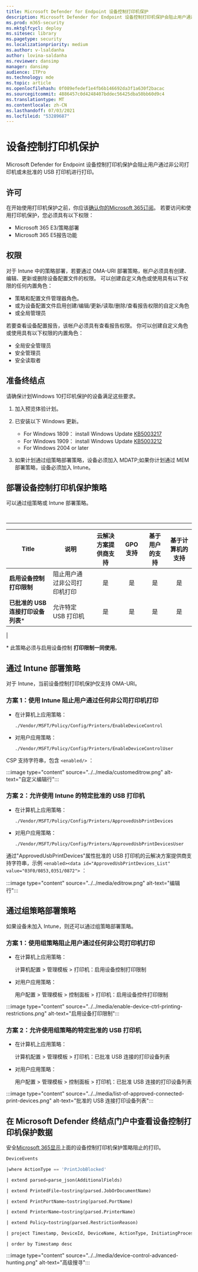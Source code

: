 ```yaml
---
title: Microsoft Defender for Endpoint 设备控制打印机保护
description: Microsoft Defender for Endpoint 设备控制打印机保护会阻止用户通过非公司打印机或未批准的 USB 打印机进行打印。
ms.prod: m365-security
ms.mktglfcycl: deploy
ms.sitesec: library
ms.pagetype: security
ms.localizationpriority: medium
ms.author: v-lsaldanha
author: lovina-saldanha
ms.reviewer: dansimp
manager: dansimp
audience: ITPro
ms.technology: mde
ms.topic: article
ms.openlocfilehash: 0f089efedef1e4fb6b146692da3f1a630f2bacac
ms.sourcegitcommit: 4886457c0d4248407bddec56425dba50bb60d9c4
ms.translationtype: MT
ms.contentlocale: zh-CN
ms.lasthandoff: 07/03/2021
ms.locfileid: "53289687"
---
```

# <a name="device-control-printer-protection"></a>设备控制打印机保护

Microsoft Defender for Endpoint 设备控制打印机保护会阻止用户通过非公司打印机或未批准的 USB 打印机进行打印。

## <a name="licensing"></a>许可

在开始使用打印机保护之前，你应该[确认你的Microsoft 365订阅](https://www.microsoft.com/microsoft-365/compare-microsoft-365-enterprise-plans?rtc=1)。 若要访问和使用打印机保护，您必须具有以下权限：

- Microsoft 365 E3/策略部署
- Microsoft 365 E5报告功能

## <a name="permission"></a>权限

对于 Intune 中的策略部署，若要通过 OMA-URI 部署策略，帐户必须具有创建、编辑、更新或删除设备配置文件的权限。 可以创建自定义角色或使用具有以下权限的任何内置角色：

- 策略和配置文件管理器角色。
- 或为设备配置文件启用创建/编辑/更新/读取/删除/查看报告权限的自定义角色
- 或全局管理员

若要查看设备配置报告，该帐户必须具有查看报告权限。 你可以创建自定义角色或使用具有以下权限的内置角色：

- 全局安全管理员
- 安全管理员
- 安全读取者

## <a name="prepare-your-endpoints"></a>准备终结点

请确保计划Windows 10打印机保护的设备满足这些要求。

1. 加入预览体验计划。

1. 已安装以下 Windows 更新。
    - For Windows 1809： install Windows Update [KB5003217](https://support.microsoft.com/topic/may-20-2021-kb5003217-os-build-17763-1971-preview-08687c95-0740-421b-a205-54aa2c716b46)
    - For Windows 1909： install Windows Update [KB5003212](https://support.microsoft.com/topic/may-20-2021-kb5003212-os-build-18363-1593-preview-05381524-8380-4b30-b783-e330cad3d4a1)
    - For Windows 2004 or later

1. 如果计划通过组策略部署策略，设备必须加入 MDATP;如果你计划通过 MEM 部署策略，设备必须加入 Intune。

## <a name="deploy-device-control-printer-protection-policy"></a>部署设备控制打印机保护策略

可以通过组策略或 Intune 部署策略。

<br>

****

|Title|说明|云解决方案提供商支持 | GPO 支持 | 基于用户的支持 | 基于计算机的支持 |
|---|---|:---:|:---:|:---:|:---:|
|**启用设备控制打印限制**|阻止用户通过非公司打印机打印|是|是|是|是|
|**已批准的 USB 连接打印设备列表**\*|允许特定 USB 打印机|是|是|是|是|
|

\* 此策略必须与启用设备控制 **打印限制一同使用**。

## <a name="deploy-policy-via-intune"></a>通过 Intune 部署策略

对于 Intune，当前设备控制打印机保护仅支持 OMA-URI。

### <a name="scenario-1-block-people-from-printing-via-any-non-corporate-printer-using-intune"></a>方案 1：使用 Intune 阻止用户通过任何非公司打印机打印

- 在计算机上应用策略：

  `./Vendor/MSFT/Policy/Config/Printers/EnableDeviceControl`

- 对用户应用策略：

  `./Vendor/MSFT/Policy/Config/Printers/EnableDeviceControlUser`

CSP 支持字符串，包含 `<enabled/>` ：

:::image type="content" source="../../media/customeditrow.png" alt-text="自定义编辑行":::

### <a name="scenario-2-allow-specific-approved-usb-printers-using-intune"></a>方案 2：允许使用 Intune 的特定批准的 USB 打印机

- 在计算机上应用策略：

  `./Vendor/MSFT/Policy/Config/Printers/ApprovedUsbPrintDevices`

- 对用户应用策略：

  `./Vendor/MSFT/Policy/Config/Printers/ApprovedUsbPrintDevicesUser`

通过"ApprovedUsbPrintDevices"属性批准的 USB 打印机的云解决方案提供商支持字符串，示例 `<enabled><data id="ApprovedUsbPrintDevices_List" value="03F0/0853,0351/0872">` ：

:::image type="content" source="../../media/editrow.png" alt-text="编辑行":::

## <a name="deploy-policy-via-group-policy"></a>通过组策略部署策略

如果设备未加入 Intune，则还可以通过组策略部署策略。

### <a name="scenario-1-block-people-from-printing-via-any-non-corporate-printer-using-group-policy"></a>方案 1：使用组策略阻止用户通过任何非公司打印机打印

- 在计算机上应用策略：

  计算机配置 \> 管理模板 \> 打印机：启用设备控制打印限制

- 对用户应用策略：

  用户配置 \> 管理模板 \> 控制面板 \> 打印机：启用设备控件打印限制

:::image type="content" source="../../media/enable-device-ctrl-printing-restrictions.png" alt-text="启用设备打印限制":::

### <a name="scenario-2-allow-specific-approved-usb-printers-using-group-policy"></a>方案 2：允许使用组策略的特定批准的 USB 打印机

- 在计算机上应用策略：

  计算机配置 \> 管理模板 \> 打印机：已批准 USB 连接的打印设备列表

- 对用户应用策略：

  用户配置 \> 管理模板 \> 控制面板 \> 打印机：已批准 USB 连接的打印设备列表

:::image type="content" source="../../media/list-of-approved-connected-print-devices.png" alt-text="批准的 USB 连接打印设备列表":::

## <a name="view-device-control-printer-protection-data-in-microsoft-defender-for-endpoint-portal"></a>在 Microsoft Defender 终结点门户中查看设备控制打印机保护数据

安全[Microsoft 365显示](https://security.microsoft.com)上面的设备控制打印机保护策略阻止的打印。

```sql
DeviceEvents

|where ActionType == 'PrintJobBlocked'

| extend parsed=parse_json(AdditionalFields)

| extend PrintedFile=tostring(parsed.JobOrDocumentName)

| extend PrintPortName=tostring(parsed.PortName)

| extend PrinterName=tostring(parsed.PrinterName)

| extend Policy=tostring(parsed.RestrictionReason) 

| project Timestamp, DeviceId, DeviceName, ActionType, InitiatingProcessAccountName,Policy, PrintedFile, PrinterName, PrintPortName, AdditionalFields

| order by Timestamp desc
```

 :::image type="content" source="../../media/device-control-advanced-hunting.png" alt-text="高级搜寻":::
